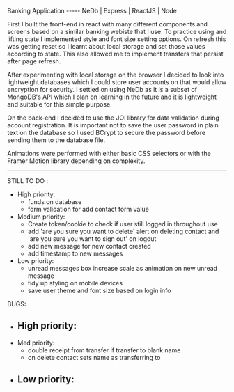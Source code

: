 Banking Application ----- 
NeDb | Express | ReactJS | Node

First I built the front-end in react with many different components and screens based on a similar banking webiste that I use.  To practice using and lifting state I implemented style and  font size setting options.  On refresh this was getting reset so I learnt about local storage and set those values according to state.  This also allowed me to implement transfers that persist after page refresh.

After experimenting with local storage on the browser I decided to look into lightweight databases which I could store user accounts on that would allow encryption for security.  I settled on using NeDb as it is a subset of MongoDB's API which I plan on learning in the future and it is lightweight and suitable for this simple purpose.

On the back-end I decided to use the JOI library for data validation during account registration.  It is important not to save the user password in plain text on the database so I used BCrypt to secure the password before sending them to the database file.

Animations were performed with either basic CSS selectors or with the Framer Motion library depending on complexity.  

----------------------------------------------------------------------------------

STILL TO DO : 
- High priority:
    - funds on database
    - form validation for add contact form value
- Medium priority:
    - Create token/cookie to check if user still logged in throughout use
    - add 'are you sure you want to delete' alert on deleting contact and 'are you sure you want to sign out' on logout
    - add new message for new contact created
    - add timestamp to new messages
- Low priority:
    - unread messages box increase scale as animation on new unread message
    - tidy up styling on mobile devices
    - save user theme and font size based on login info

BUGS:
- High priority:
    - 
- Med priority:
    - double receipt from transfer if transfer to blank name
    - on delete contact sets name as transferring to
- Low priority:  
    - 